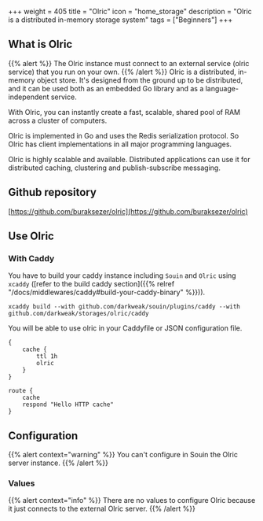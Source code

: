 +++
weight = 405
title = "Olric"
icon = "home_storage"
description = "Olric is a distributed in-memory storage system"
tags = ["Beginners"]
+++

## What is Olric
{{% alert %}}
The Olric instance must connect to an external service (olric service) that you run on your own.
{{% /alert %}}
Olric is a distributed, in-memory object store. It's designed from the ground up to be distributed, and it can be used both as an embedded Go library and as a language-independent service.

With Olric, you can instantly create a fast, scalable, shared pool of RAM across a cluster of computers.

Olric is implemented in Go and uses the Redis serialization protocol. So Olric has client implementations in all major programming languages.

Olric is highly scalable and available. Distributed applications can use it for distributed caching, clustering and publish-subscribe messaging.

## Github repository
[https://github.com/buraksezer/olric](https://github.com/buraksezer/olric)

## Use Olric
### With Caddy
You have to build your caddy instance including `Souin` and `Olric` using `xcaddy` ([refer to the build caddy section]({{% relref "/docs/middlewares/caddy#build-your-caddy-binary" %}})).
```shell
xcaddy build --with github.com/darkweak/souin/plugins/caddy --with github.com/darkweak/storages/olric/caddy
```
You will be able to use olric in your Caddyfile or JSON configuration file.
```caddyfile
{
    cache {
        ttl 1h
        olric
    }
}

route {
    cache
    respond "Hello HTTP cache"
}
```

## Configuration
{{% alert context="warning" %}}
You can't configure in Souin the Olric server instance.
{{% /alert %}}

### Values
{{% alert context="info" %}}
There are no values to configure Olric because it just connects to the external Olric server.
{{% /alert %}}

